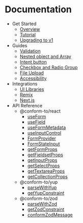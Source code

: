 # Documentation

- Get Started
  - [Overview](./overview.md)
  - [Tutorial](./tutorial.md)
  - [Upgrading to v1](./upgrading-v1.md)
- Guides
  - [Validation](./validation.md)
  - [Nested object and Array](./complex-structures.md)
  - [Intent button](./intent-button.md)
  - [Checkbox and Radio Group](./checkbox-and-radio-group.md)
  - [File Upload](./file-upload.md)
  - [Accessibility](./accessibility.md)
- Integrations
  - [UI Libraries](./integration/ui-libraries.md)
  - [Remix](./integration/remix.md)
  - [Next.js](./integration/nextjs.md)
- API Reference
  - @conform-to/react
    - [useForm](./api/react/useForm.md)
    - [useField](./api/react/useField.md)
    - [useFormMetadata](./api/react/useFormMetadata.md)
    - [useInputControl](./api/react/useInputControl.md)
    - [FormProvider](./api/react/FormProvider.md)
    - [FormStateInput](./api/react/FormStateInput.md)
    - [getFormProps](./api/react/getFormProps.md)
    - [getFieldsetProps](./api/react/getFieldsetProps.md)
    - [getInputProps](./api/react/getInputProps.md)
    - [getSelectProps](./api/react/getSelectProps.md)
    - [getTextareaProps](./api/react/getTextareaProps.md)
    - [getCollectionProps](./api/react/getButtonProps.md)
  - @conform-to/yup
    - [parseWithYup](./api/yup/parseWithYup.md)
    - [getYupConstraint](./api/yup/getYupConstraint.md)
  - @conform-to/zod
    - [parseWithZod](./api/zod/parseWithZod.md)
    - [getZodConstraint](./api/zod/getZodConstraint.md)
    - [conformZodMessage](./api/zod/conformZodMessage.md)
